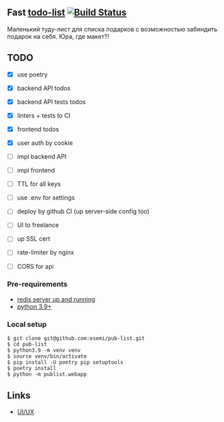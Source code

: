 Fast [todo-list](https://publist.esemi.ru/) [![Build Status](https://travis-ci.org/esemi/pub-list.svg?branch=master)](https://travis-ci.org/esemi/pub-list)
---

Маленький туду-лист для списка подарков с возможностью забиндить подарок на себя. Юра, где макет?!

TODO
---
- [x] use poetry
- [x] backend API todos
- [x] backend API tests todos
- [x] linters + tests to CI
- [x] frontend todos

- [x] user auth by cookie

- [ ] impl backend API

- [ ] impl frontend

- [ ] TTL for all keys

- [ ] use .env for settings
- [ ] deploy by github CI (up server-side config too)

- [ ] UI to freelance
- [ ] up SSL cert
- [ ] rate-limiter by nginx
- [ ] CORS for api


### Pre-requirements
- [redis server up and running](https://redis.io/docs/getting-started/installation/)
- [python 3.9+](https://www.python.org/downloads/)

### Local setup
```shell
$ git clone git@github.com:esemi/pub-list.git
$ cd pub-list
$ python3.9 -m venv venv
$ source venv/bin/activate
$ pip install -U poetry pip setuptools
$ poetry install
$ python -m publist.webapp
```

Links
---
- [UI/UX](https://www.figma.com/file/z1taXmL6mSvkDak4I6eXRm/todo-list?node-id=90%3A410)
